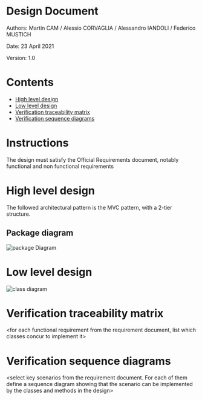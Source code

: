 # Design Document 


Authors: Martin CAM / Alessio CORVAGLIA / Alessandro IANDOLI / Federico MUSTICH

Date: 23 April 2021

Version: 1.0


# Contents

- [High level design](#package-diagram)
- [Low level design](#class-diagram)
- [Verification traceability matrix](#verification-traceability-matrix)
- [Verification sequence diagrams](#verification-sequence-diagrams)

# Instructions

The design must satisfy the Official Requirements document, notably functional and non functional requirements

# High level design 

The followed architectural pattern is the MVC pattern, with a 2-tier structure. 

## Package diagram
![package Diagram](http://www.plantuml.com/plantuml/png/SoWkIImgAStDuIf8JCvEJ4zLK7AD2ix8Br1IgEPIKE2gHOYxXtgYIN51-0fwUdOAS5akXzIy5A210000)




# Low level design

![class diagram](http://www.plantuml.com/plantuml/png/bLNTJYCx3BxFKunwTSwHG8StW5AGAgsMRYatUnSIqqPaajdyi1gXVVVDEEvCDa58omLZV_xyOyTMhttWBiHUCw6vzztTzyUJ7TwP0m_Xdt-PSC03F7bmIP6WOLQE46wqdXIVDSBZ8CbZhuwdC1crFIgJlpOkKNVEoYZ2OHo0_6QCabKSobbWbBf0rkEQkriheR7uzRW1BvmQWh9cplWjSXDK69SIh5V4KDv7s8Dr4biR-FWmYVUsr9BeG2GEQZVEgJUkvs8HzDZFYp9m6tsmFJhrLggNSG6eumMW26V0puExvKucXJl7nMbI3hQ9kxFA1FzWY8lF_CWr71mtdWjga4jvdf2ThFNSxvtj2UV3eCUDyi964_OymC4IwMCZkGdR3p50BYSDxWnhww6kXv9dN8bN27a8jPxbzVWrzi_Wpjtj8KHd_epd45lg12CNMftsum02r5kQk3_j-DY32GNeGAem3PXCSyAQZbZBfhrPSysDW2VSljnX9liR8pVmd8Hba4HEm2z6DplTMlVEOlfi9NuCxu4DoVOpXMVEQbZOnKMyioxz3HdOobARBWXrkPmCsPM07RWdem82nWRmAFsWIofoqIbrEHDNNiDsWxBZufL43M-WapoxuSsWZtKIcwhpphcIw0CFqI_UvrF0d8AKtDqq5qoviB_OaUimJkz2LOeadeU1MujYuggZ0RbuLjjBti5n0hQoGsHwrMnIb5rO7t9yt0HyYqmjBgWke6wpsTQStzNmLlvD5NFu8iAT2Mx4zjeNfdLy6C3nkGZUJqqmoZgHyyzAjxfQTHSNtUg_5Ivj2vVRoURjMVr_UKcKgugoo6KKN226_r4dpvoE5KzUXQRLQGihJ1-dRER5Qg0ef5wTpxZjExC6-ImqwJML-Yv6qVPSnsePRN4jfraHTWr6nbx_1W00)









# Verification traceability matrix

\<for each functional requirement from the requirement document, list which classes concur to implement it>











# Verification sequence diagrams 
\<select key scenarios from the requirement document. For each of them define a sequence diagram showing that the scenario can be implemented by the classes and methods in the design>

